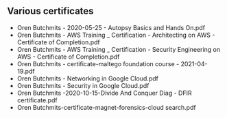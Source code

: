 ## Various certificates

* Oren Butchmits - 2020-05-25 - Autopsy Basics and Hands On.pdf
* Oren Butchmits - AWS Training _ Certification - Architecting on AWS - Certificate of Completion.pdf
* Oren Butchmits - AWS Training _ Certification - Security Engineering on AWS - Certificate of Completion.pdf
* Oren Butchmits - certificate-maltego foundation course - 2021-04-19.pdf
* Oren Butchmits - Networking in Google Cloud.pdf
* Oren Butchmits - Security in Google Cloud.pdf
* Oren Butchmits -2020-10-15-Divide And Conquer Diag - DFIR certificate.pdf
* Oren Butchmits-certificate-magnet-forensics-cloud search.pdf
